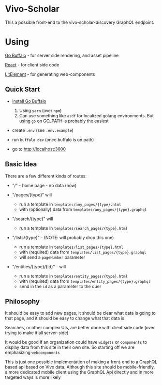 # Vivo-Scholar
This a possible front-end to the vivo-scholar-discovery GraphQL endpoint.  

# Using

[Go Buffalo](http://gobuffalo.io) - for server side rendering, and asset pipeline

[React](https://reactjs.org/) - for client side code

[LitElement](https://lit-element.polymer-project.org/) - for generating web-components

## Quick Start
* [Install Go Buffalo](http://gobuffalo.io/docs/installation)
    1. Using `yarn` (over `npm`)
    2. Can use something like `asdf` for localized golang environments.  But using `go` on GO_PATH is probably the easiest

* create `.env` (see `.env.example`)
* run `buffalo dev` (once buffalo is on path)
* go to [http://localhost:3000](http://localhost:3000)

## Basic Idea

There are a few different kinds of routes:

* "/" - home page - no data (now)
* "/pages/{type}" will 
    * run a template in `templates/any_pages/{type}.html` 
    * with (optionally) data from `templates/any_pages/{type}.graphql`
* "/search/{type}" will
    * run a template in `templates/search_pages/{type}.html` 

* "/lists/{type}" - (NOTE: will probably drop this one)
    * run a template in `templates/list_pages/{type}.html` 
    * with (required) data from `templates/list_pages/{type}.graphql`
    * will send a `pageNumber` parameter

* "/entities/{type}/{id}" - will
    * run a template in `templates/entity_pages/{type}.html` 
    * with (required) data from `templates/entity_pages/{type}.graphql`
    * send in the `id` as a parameter to the quer

## Philosophy

It should be easy to add new pages, it should be clear what data is going to that page, and it should be easy to change what that data is

Searches, or other complex UIs, are better done with client side code (over trying to make it all server-side)

It would be good if an organization could have `widgets` or `components` to display data from this
site in their own site. So starting off we are emphasizing `webcomponents`

This is just one possible implementation of making a front-end to a GraphQL based api based on Vivo data.  Although this site should be mobile-friendly, a more dedicated mobile client using the GraphQL Api directly
and in more targeted ways is more likely



